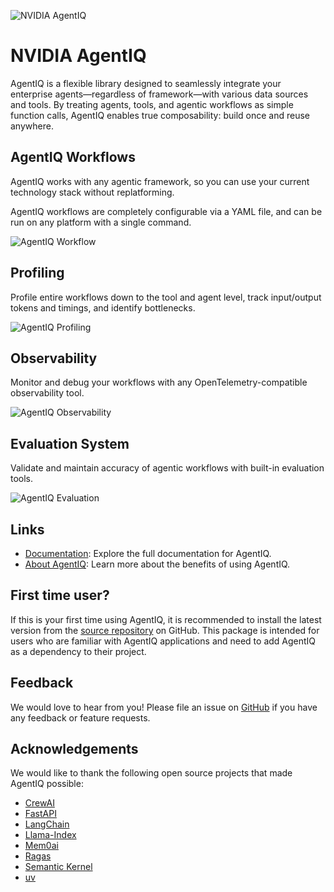 <!--
SPDX-FileCopyrightText: Copyright (c) 2024-2025, NVIDIA CORPORATION & AFFILIATES. All rights reserved.
SPDX-License-Identifier: Apache-2.0

Licensed under the Apache License, Version 2.0 (the "License");
you may not use this file except in compliance with the License.
You may obtain a copy of the License at

http:/www.apache.org/licenses/LICENSE-2.0

Unless required by applicable law or agreed to in writing, software
distributed under the License is distributed on an "AS IS" BASIS,
WITHOUT WARRANTIES OR CONDITIONS OF ANY KIND, either express or implied.
See the License for the specific language governing permissions and
limitations under the License.
-->

![NVIDIA AgentIQ](https://media.githubusercontent.com/media/NVIDIA/AgentIQ/refs/heads/main/docs/source/_static/agentiq_banner.png "AgentIQ banner image")

# NVIDIA AgentIQ

AgentIQ is a flexible library designed to seamlessly integrate your enterprise agents—regardless of framework—with various data sources and tools. By treating agents, tools, and agentic workflows as simple function calls, AgentIQ enables true composability: build once and reuse anywhere.

## AgentIQ Workflows
AgentIQ works with any agentic framework, so you can use your current technology stack without replatforming.

AgentIQ workflows are completely configurable via a YAML file, and can be run on any platform with a single command.

![AgentIQ Workflow](https://media.githubusercontent.com/media/NVIDIA/AgentIQ/refs/heads/main/docs/source/_static/config_to_workflow.png "AgentIQ workflow image")

## Profiling
Profile entire workflows down to the tool and agent level, track input/output tokens and timings, and identify bottlenecks.

![AgentIQ Profiling](https://media.githubusercontent.com/media/NVIDIA/AgentIQ/refs/heads/main/docs/source/_static/profiler_token_scatter.png "AgentIQ profiling image")

## Observability
Monitor and debug your workflows with any OpenTelemetry-compatible observability tool.

![AgentIQ Observability](https://media.githubusercontent.com/media/NVIDIA/AgentIQ/refs/heads/main/docs/source/_static/observability.png "AgentIQ observability image")

## Evaluation System
Validate and maintain accuracy of agentic workflows with built-in evaluation tools.

![AgentIQ Evaluation](https://media.githubusercontent.com/media/NVIDIA/AgentIQ/refs/heads/main/docs/source/_static/profiler_ragas_metrics.png  "AgentIQ evaluation image")

## Links
 * [Documentation](https://docs.nvidia.com/agentiq/latest/index.html): Explore the full documentation for AgentIQ.
 * [About AgentIQ](https://docs.nvidia.com/agentiq/latest/intro/why-agentiq.html): Learn more about the benefits of using AgentIQ.

## First time user?
 If this is your first time using AgentIQ, it is recommended to install the latest version from the [source repository](https://github.com/NVIDIA/AgentIQ?tab=readme-ov-file#get-started) on GitHub. This package is intended for users who are familiar with AgentIQ applications and need to add AgentIQ as a dependency to their project.

## Feedback

We would love to hear from you! Please file an issue on [GitHub](https://github.com/NVIDIA/AgentIQ/issues) if you have any feedback or feature requests.

## Acknowledgements

We would like to thank the following open source projects that made AgentIQ possible:

- [CrewAI](https://github.com/crewAIInc/crewAI)
- [FastAPI](https://github.com/tiangolo/fastapi)
- [LangChain](https://github.com/langchain-ai/langchain)
- [Llama-Index](https://github.com/run-llama/llama_index)
- [Mem0ai](https://github.com/mem0ai/mem0)
- [Ragas](https://github.com/explodinggradients/ragas)
- [Semantic Kernel](https://github.com/microsoft/semantic-kernel)
- [uv](https://github.com/astral-sh/uv)
